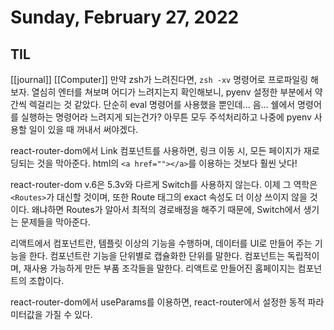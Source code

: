# Sunday, February 27, 2022

## TIL
[[journal]] [[Computer]]
만약 zsh가 느려진다면, `zsh -xv` 명령어로 프로파일링 해보자.
열심히 엔터를 쳐보며 어디가 느려지는지 확인해보니, pyenv 설정한 부분에서 약간씩 렉걸리는 것 같았다.
단순히 eval 명령어를 사용했을 뿐인데... 음... 쉘에서 명령어를 실행하는 명령어라 느려지게 되는건가?
아무튼 모두 주석처리하고 나중에 pyenv 사용할 일이 있을 때 꺼내서 써야겠다.

react-router-dom에서 Link 컴포넌트를 사용하면, 링크 이동 시, 모든 페이지가 재로딩되는 것을 막아준다. html의 `<a href=""></a>`를 이용하는 것보다 훨씬 낫다!

react-router-dom v.6은 5.3v와 다르게 Switch를 사용하지 않는다. 이제 그 역학은 `<Routes>`가 대신할 것이며, 또한 Route 태그의 exact 속성도 더 이상 쓰이지 않을 것이다. 왜냐하면 Routes가 알아서 최적의 경로배정을 해주기 때문에, Switch에서 생기는 문제들을 막아준다.

리액트에서 컴포넌트란, 템플릿 이상의 기능을 수행하며, 데이터를 UI로 만들어 주는 기능을 한다. 컴포넌트란 기능을 단위별로 캡슐화한 단위를 말한다. 컴포넌트는 독립적이며, 재사용 가능하게 만든 부품 조각들을 말한다. 리액트로 만들어진 홈페이지는 컴포넌트의 조합이다.

react-router-dom에서 useParams를 이용하면, react-router에서 설정한 동적 파라미터값을 가질 수 있다.
